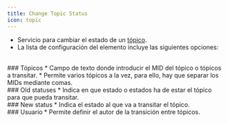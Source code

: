 ```yaml
---
title: Change Topic Status
icon: topic
---
```

* Servicio para cambiar el estado de un [tópico](Conceptos/topic). 
* La lista de configuración del elemento incluye las siguientes opciones: <br />

<br />
### Tópicos
* Campo de texto donde introducir el MID del tópico o tópicos a transitar.
* Permite varios tópicos a la vez, para ello, hay que separar los MIDs mediante comas.

<br />
### Old statuses
* Indica en que estado o estados ha de estar el tópico para que pueda transitar.

<br />
### New status
* Indica el estado al que va a transitar el tópico.

<br />
### Usuario
* Permite definir el autor de la transición entre tópicos.